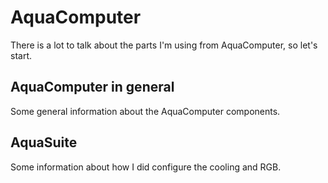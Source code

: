 # AquaComputer

There is a lot to talk about the parts I'm using from AquaComputer, so let's start.



## AquaComputer in general

Some general information about the AquaComputer components.

## AquaSuite

Some information about how I did configure the cooling and RGB. 

